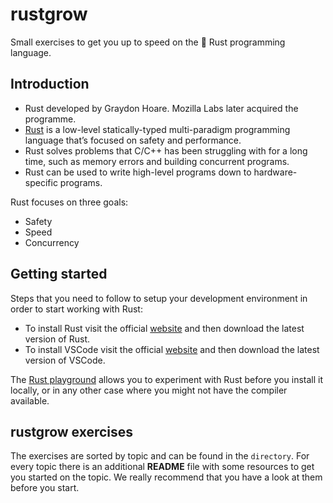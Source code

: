 # rustgrow
Small exercises to get you up to speed on the 🦀 Rust programming language.

## Introduction
- Rust developed by Graydon Hoare. Mozilla Labs later acquired the programme.
- [Rust](https://www.rust-lang.org) is a low-level statically-typed multi-paradigm programming language that’s focused on safety and performance.
- Rust solves problems that C/C++ has been struggling with for a long time, such as memory errors and building concurrent programs.
- Rust can be used to write high-level programs down to hardware-specific programs.

Rust focuses on three goals:
- Safety
- Speed
- Concurrency

## Getting started
Steps that you need to follow to setup your development environment in order to start working with Rust:

- To install Rust visit the official [website](https://www.rust-lang.org/tools/install) and then download the latest version of Rust.
- To install VSCode visit the official [website](https://code.visualstudio.com/download) and then download the latest version of VSCode.

The [Rust playground](https://play.rust-lang.org) allows you to experiment with Rust before you install it locally, or in any other case where you might not have the compiler available.

## rustgrow exercises
The exercises are sorted by topic and can be found in the `directory`. For every topic there is an additional **README** file with some resources to get you started on the topic. We really recommend that you have a look at them before you start.